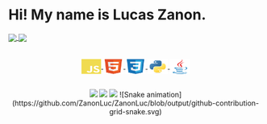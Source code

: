 <h1> Hi! My name is Lucas Zanon. </h1>

<div>
  <a href="https://github.com/ZanonLuc">
  <img height="160em"   align="center" src="https://github-readme-stats.vercel.app/api?username=zanonluc&show_icons=true&theme=tokyonight&include_all_commits=true&count_private=true"/>
  <img height="160em"  align="center" src="https://github-readme-stats.vercel.app/api/top-langs/?username=ZanonLuc&layout=compact&langs_count=7&theme=tokyonight" />
</div>
 <br>
<div  align="center"> 
  <div style="display: inline_block"><br>
  <img align="center" alt="Rafa-Js" height="30" width="40" src="https://raw.githubusercontent.com/devicons/devicon/master/icons/javascript/javascript-plain.svg">
  <img align="center" alt="HTML" height="30" width="40" src="https://raw.githubusercontent.com/devicons/devicon/master/icons/html5/html5-original.svg">
  <img align="center" alt="CSS" height="30" width="40" src="https://raw.githubusercontent.com/devicons/devicon/master/icons/css3/css3-original.svg">
  <img align="center" alt="Python" height="30" width="40" src="https://raw.githubusercontent.com/devicons/devicon/master/icons/python/python-original.svg">
  <img align="center" alt="java" height="30" width="40" src="https://raw.githubusercontent.com/devicons/devicon/master/icons/java/java-original.svg">
 
##
    
</div>
  <a href="https://www.instagram.com/zanon_luc/?hl=pt-br" target="_blank"><img src="https://img.shields.io/badge/-Instagram-%23E4405F?style=for-the-badge&logo=instagram&logoColor=white" target="_blank"></a>
  <a href="https://www.linkedin.com/in/lucas-zanon-12090921a/" target="_blank"><img src="https://img.shields.io/badge/-LinkedIn-%230077B5?style=for-the-badge&logo=linkedin&logoColor=white" target="_blank"></a>
  <a href = "mailto:zanon626@gmail.com"><img src="https://img.shields.io/badge/-Gmail-%23333?style=for-the-badge&logo=gmail&logoColor=white" target="_blanck"></a>
![Snake animation](https://github.com/ZanonLuc/ZanonLuc/blob/output/github-contribution-grid-snake.svg)
</div>


